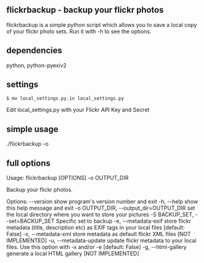 flickrbackup - backup your flickr photos
----------------------------------------

flickrbackup is a simple python script which allows you to save a local copy of
your flickr photo sets. Run it with -h to see the options.

dependencies
------------

python, python-pyexiv2

settings
--------

    $ mv local_settings.py.in local_settings.py

Edit local_settings.py with your Flickr API Key and Secret

simple usage
------------

./flickrbackup -o <outputdir>

full options
------------

Usage: flickrbackup [OPTIONS] -o OUTPUT_DIR

Backup your flickr photos.

Options:
  --version             show program's version number and exit
  -h, --help            show this help message and exit
  -o OUTPUT_DIR, --output_dir=OUTPUT_DIR
                        set the local directory where you want to store your
                        pictures
  -S BACKUP_SET, --set=BACKUP_SET
                        Specific set to backup
  -e, --metadata-exif   store flickr metadata (title, description etc) as EXIF
                        tags in your local files [default: False]
  -x, --metadata-xml    store metadata as default flickr XML files [NOT
                        IMPLEMENTED]
  -u, --metadata-update
                        update flickr metadata to your local files. Use this
                        option with -x and/or -e [default: False]
  -g, --html-gallery    generate a local HTML gallery [NOT IMPLEMENTED]

